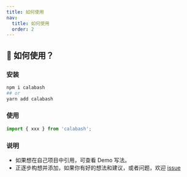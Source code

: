 ```yaml
---
title: 如何使用
nav:
  title: 如何使用
  order: 2
---
```


## 📍 如何使用？

### 安装

```bash
npm i calabash
## or
yarn add calabash
```

### 使用

```js
import { xxx } from 'calabash';
```

### 说明

- 如果想在自己项目中引用，可查看 Demo 写法。
- 正逐步构想并添加，如果你有好的想法和建议，或者问题，欢迎 [issue](https://github.com/weeeiSir/calabash.git/issues) 
